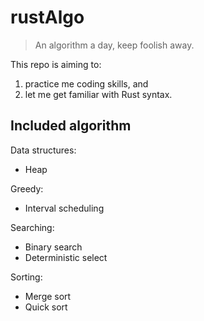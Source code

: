 # rustAlgo
> An algorithm a day, keep foolish away.

This repo is aiming to:
1. practice me coding skills, and 
2. let me get familiar with Rust syntax.

## Included algorithm
Data structures:
- Heap

Greedy:
- Interval scheduling

Searching:
- Binary search
- Deterministic select

Sorting:
- Merge sort
- Quick sort
